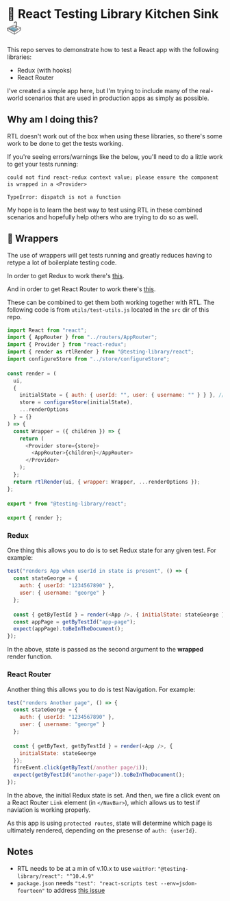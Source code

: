 # 🐙 React Testing Library Kitchen Sink ![sink](./src/images/sink_32.png)

This repo serves to demonstrate how to test a React app with the following libraries:

- Redux (with hooks)
- React Router

I've created a simple app here, but I'm trying to include many of the real-world scenarios that are used in production apps as simply as possible.

## Why am I doing this?

RTL doesn't work out of the box when using these libraries, so there's some work to be done to get the tests working.

If you're seeing errors/warnings like the below, you'll need to do a little work to get your tests running:

```console
could not find react-redux context value; please ensure the component is wrapped in a <Provider>
```

```console
TypeError: dispatch is not a function
```

My hope is to learn the best way to test using RTL in these combined scenarios and hopefully help others who are trying to do so as well.

## 🎁 Wrappers

The use of wrappers will get tests running and greatly reduces having to retype a lot of boilerplate testing code.

In order to get Redux to work there's [this](https://testing-library.com/docs/example-react-redux).

And in order to get React Router to work there's [this](https://testing-library.com/docs/example-react-router).

These can be combined to get them both working together with RTL. The following code is from `utils/test-utils.js` located in the `src` dir of this repo.

```js
import React from "react";
import { AppRouter } from "../routers/AppRouter";
import { Provider } from "react-redux";
import { render as rtlRender } from "@testing-library/react";
import configureStore from "../store/configureStore";

const render = (
  ui,
  {
    initialState = { auth: { userId: "", user: { username: "" } } }, // your state will vary
    store = configureStore(initialState),
    ...renderOptions
  } = {}
) => {
  const Wrapper = ({ children }) => {
    return (
      <Provider store={store}>
        <AppRouter>{children}</AppRouter>
      </Provider>
    );
  };
  return rtlRender(ui, { wrapper: Wrapper, ...renderOptions });
};

export * from "@testing-library/react";

export { render };
```

### Redux

One thing this allows you to do is to set Redux state for any given test. For example:

```js
test("renders App when userId in state is present", () => {
  const stateGeorge = {
    auth: { userId: "1234567890" },
    user: { username: "george" }
  };

  const { getByTestId } = render(<App />, { initialState: stateGeorge });
  const appPage = getByTestId("app-page");
  expect(appPage).toBeInTheDocument();
});
```

In the above, state is passed as the second argument to the **wrapped** render function.

### React Router

Another thing this allows you to do is test Navigation. For example:

```js
test("renders Another page", () => {
  const stateGeorge = {
    auth: { userId: "1234567890" },
    user: { username: "george" }
  };

  const { getByText, getByTestId } = render(<App />, {
    initialState: stateGeorge
  });
  fireEvent.click(getByText(/another page/i));
  expect(getByTestId("another-page")).toBeInTheDocument();
});
```

In the above, the initial Redux state is set. And then, we fire a click event on a React Router `Link` element (in `</NavBar>`), which allows us to test if naviation is working properly.

As this app is using `protected routes`, state will determine which page is ultimately rendered, depending on the presense of `auth: {userId}`.

## Notes

- RTL needs to be at a min of v.10.x to use `waitFor`: `"@testing-library/react": "^10.4.9"`
- `package.json` needs `"test": "react-scripts test --env=jsdom-fourteen"` to address [this issue](https://github.com/testing-library/react-testing-library/issues/662)
